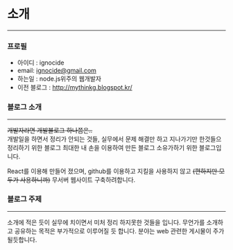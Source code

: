 # 소개
___

### 프로필 ###
  
 * 아이디 : ignocide  
 * email: ignocide@gmail.com  
 * 하는일 : node.js위주의 웹개발자  
 * 이전 블로그 : http://mythinkg.blogspot.kr/

### 블로그 소개 ###
___
~~개발자라면 개발블로그 하나쯤은..~~  
개발일을 하면서 정리가 안되는 것들, 실무에서 문제 해결만 하고 지나가기만 한것들으 정리하기 위한 블로그
최대한 내 손을 이용하여 만든 블로그 소유가하기 위한 블로그입니다.

React를 이용해 만들어 졌으며, github를 이용하고 지킬을 사용하지 않고 ~~(편하지만 모두가 사용하니까)~~ 무서버 웹사이트 구축하려합니다.
  

### 블로그 주제 ###
___
소개에 적은 듯이 실무에 치이면서 미처 정리 하지못한 것들을 입니다. 무언가를 소개하고 공유하는 목적은 부가적으로 이루어질 듯 합니다.
분야는 web 관련한 게시물이 주가 될듯합니다.
